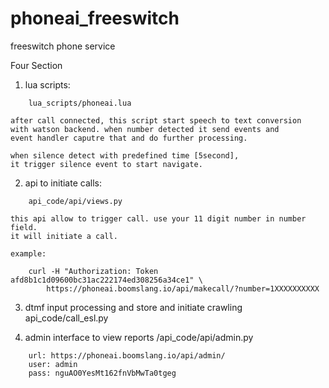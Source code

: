 # phoneai_freeswitch
freeswitch phone service

Four Section

1) lua scripts:
```
    lua_scripts/phoneai.lua
```
    after call connected, this script start speech to text conversion
    with watson backend. when number detected it send events and
    event handler caputre that and do further processing.

    when silence detect with predefined time [5second],
    it trigger silence event to start navigate.

2) api to initiate calls:
```
    api_code/api/views.py
```
    this api allow to trigger call. use your 11 digit number in number field.
    it will initiate a call.

    example:
```
    curl -H "Authorization: Token afd8b1c1d09600bc31ac222174ed308256a34ce1" \
        https://phoneai.boomslang.io/api/makecall/?number=1XXXXXXXXXX
```

3) dtmf input processing and store and initiate crawling
    api_code/call_esl.py

4) admin interface to view reports
    /api_code/api/admin.py
```
    url: https://phoneai.boomslang.io/api/admin/
    user: admin
    pass: nguAO0YesMt162fnVbMwTa0tgeg
```